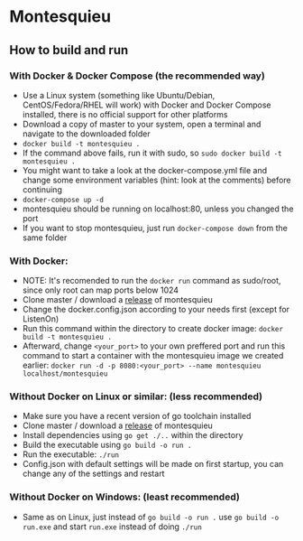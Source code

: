 # Montesquieu

## How to build and run
### With Docker & Docker Compose (the recommended way)
- Use a Linux system (something like Ubuntu/Debian, CentOS/Fedora/RHEL will work) with Docker and Docker Compose installed, there is no official support for other platforms
- Download a copy of master to your system, open a terminal and navigate to the downloaded folder
- `docker build -t montesquieu .`
- If the command above fails, run it with sudo, so `sudo docker build -t montesquieu .`
- You might want to take a look at the docker-compose.yml file and change some environment variables (hint: look at the comments) before continuing
- `docker-compose up -d`
- montesquieu should be running on localhost:80, unless you changed the port
- If you want to stop montesquieu, just run `docker-compose down` from the same folder
### With Docker:
- NOTE: It's recomended to run the `docker run` command as sudo/root, since only root can map ports below 1024
- Clone master / download a [release] of montesquieu
- Change the docker.config.json according to your needs first (except for ListenOn)
- Run this command within the directory to create docker image: `docker build -t montesquieu .`
- Afterward, change `<your_port>` to your own preffered port and run this command to start a container with the montesquieu image we created earlier: `docker run -d -p 8080:<your_port> --name montesquieu localhost/montesquieu`
### Without Docker on Linux or similar: (less recommended)
- Make sure you have a recent version of go toolchain installed
- Clone master / download a [release] of montesquieu
- Install dependencies using `go get ./..` within the directory
- Build the executable using `go build -o run .`
- Run the executable: `./run`
- Config.json with default settings will be made on first startup, you can change any of the settings and restart
### Without Docker on Windows: (least recommended)
- Same as on Linux, just instead of `go build -o run .` use  `go build -o run.exe` and start `run.exe` instead of doing `./run`


[release]: https://github.com/david-sorm/montesquieu/releases
